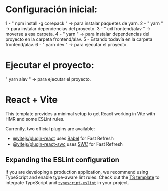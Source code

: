 # Configuración inicial:
1 - " npm install -g corepack " -> para instalar paquetes de yarn.
2 - " yarn " -> para instalar dependencias del proyecto.
3 - " cd frontend/alav " -> moverse a esa carpeta.
4 - " yarn " -> para instalar dependencias del proyecto en la carpeta frontend/alav.
5 - Estando todavía en la carpeta frontend/alav.
6 - " yarn dev " -> para ejecutar el proyecto.


# Ejecutar el proyecto:
" yarn alav " -> para ejecutar el proyecto.










# React + Vite

This template provides a minimal setup to get React working in Vite with HMR and some ESLint rules.

Currently, two official plugins are available:

- [@vitejs/plugin-react](https://github.com/vitejs/vite-plugin-react/blob/main/packages/plugin-react/README.md) uses [Babel](https://babeljs.io/) for Fast Refresh
- [@vitejs/plugin-react-swc](https://github.com/vitejs/vite-plugin-react-swc) uses [SWC](https://swc.rs/) for Fast Refresh

## Expanding the ESLint configuration

If you are developing a production application, we recommend using TypeScript and enable type-aware lint rules. Check out the [TS template](https://github.com/vitejs/vite/tree/main/packages/create-vite/template-react-ts) to integrate TypeScript and [`typescript-eslint`](https://typescript-eslint.io) in your project.
